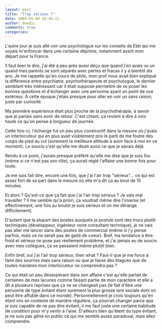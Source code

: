 ```yaml
---
layout: post
title: "Trop sérieux ?"
date: 2004-05-09 18:44:11
author: Hoedic
comments: true
categories: 
---
```



L'autre jour je suis allé voir une psychologue sur les conseils de Ebb qui me voyais m'enfoncer dans une certaine déprime, notamment avant mon départ pour la France.

Il faut bien le dire, j'ai été à peu près aussi déçu que quand j'en avais vu un quand mes parents se sont séparés avec pertes et fracas il y a bientôt dix ans. Je me rappelle qu'en cours de philo, mon prof nous avait bien expliqué la différence entre psychiatre, psychothérapeute et psychologue, le dernier semblant très intéressant car il était supposé permettre de se poser les bonnes questions et d'échanger avec une personne ayant un point de vue extérieur. À cette époque j'étais presque pour aller en voir un sans raison, juste par curiosité.

Ma première expérience était plus proche de la psychothérapie, à savoir que je parlais sans avoir de retour. C'est chiant, ça revient à dire à voix haute ce qu'on pense à longueur de journée.

Cette fois-ci, l'échange fut un peu plus constructif dans la mesure où j'avais un interlocuteur qui en plus avait visiblement pris le parti de me foutre des coups de pied au cul (surement la meilleure attitude à avoir face à moi en ce moment). Le soucis c'est qu'elle me disait aussi ce que je savais déjà.

Rendu à ce point, j'aurais presque préféré qu'elle me dise que je suis fou (même si ce n'est pas son rôle), ça aurait réglé l'affaire une bonne fois pour toute.

Je me suis fait dire, encore une fois, que j'ai l'air trop "sérieux"... ce qui est assez fort de sa part dans la mesure où elle m'a dit ça au bout de 15 minutes.

Et alors ? Qu'est-ce que ça fait que j'ai l'air *trop sérieux* ? Je vais mal travailler ? Il me semble qu'a priori, ça voudrait même dire l'inverse (et effectivement, une fois au boulot je suis sérieux et on me dérange difficilement).

D'autant que la plupart des postes auxquels je postule sont des trucs plutôt techniques (développeur, ingénieur voire consultant technique), je ne vais pas aller me lancer dans des postes de commercial (même si j'y pense parfois, mais ce ne serait pas de gaité de coeur). Bref, ma tendance à être froid et sérieux ne pose pas réellement problème, et j'ai jamais eu de soucis avec mes collègues, ça se passaient même plutôt bien.

Enfin bref, oui j'ai l'air trop sérieux, then what ? Faut-il que je me force à faire des sourires niais sans raison ou que je fasse des blagues que de toutes manières mon interlocuteur ne comprendra pas ?

Ce qui était un peu désespérant dans son affaire c'est qu'elle parlait de certaines de mes lacunes comme faisant partie de mon caractère et elle a dit à plusieurs reprises que ça ne se changeait pas (le fait d'être une personne de type évitant étant surement la plus grosse tare sociale dont on peut être affublé dans ce monde). Personnellement je crois toujours qu'en étant mis en contexte de manière régulière, ça pourrait changer parce que je suis capable de ne pas être évitant, il me faut juste une certaine habitude de condition pour m'y sentir à l'aise. D'ailleurs bien qu'étent du type évitant, je ne suis pas gêné en public ce qui me semble assez paradoxal, mais allez comprendre.
